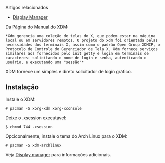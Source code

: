 Artigos relacionados

*   [Display Manager](/index.php/Display_Manager "Display Manager")

Da Página do [Manual do XDM](http://www.xfree86.org/current/xdm.1.html):

	*Xdm gerencia uma coleção de telas do X, que podem estar na máquina local ou em servidores remotos. O projeto do xdm foi orientada pelas necessidades dos terminais X, assim como o padrão Open Group XDMCP, o Protocolo de Controle do Gerenciador de Tela X. Xdm fornece serviços similares aos fornecidos pelo init getty e login em terminais de caracteres: solicitando o nome de login e senha, autenticando o usuário, e executando uma "sessão"*

XDM fornece um simples e direto solicitador de login gráfico.

## Instalação

Instale o XDM:

```
# pacman -S xorg-xdm xorg-xconsole

```

Deixe o .xsession executável:

```
$ chmod 744 .xsession

```

Opciconalmente, instale o tema do Arch Linux para o XDM:

```
# pacman -S xdm-archlinux

```

Veja [Display manager](/index.php/Display_manager "Display manager") para informações adicionais.